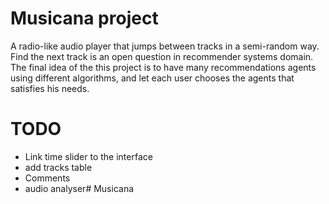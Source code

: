# Musicana project
A radio-like audio player that jumps between tracks in a semi-random way.
Find the next track is an open question in recommender systems domain. 
The final idea of the this project is to have many recommendations agents using different algorithms, and let each user chooses the agents that satisfies his needs.

# TODO
- Link time slider to the interface
- add tracks table
- Comments
- audio analyser# Musicana
